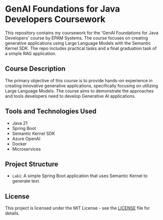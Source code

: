 # GenAI Foundations for Java Developers Coursework

This repository contains my coursework for the 'GenAI Foundations for Java Developers' course by EPAM Systems. The course focuses on creating generative applications using Large Language Models with the Semantic Kernel SDK. The repo includes practical tasks and a final graduation task of a simple RAG application.

## Course Description

The primary objective of this course is to provide hands-on experience in creating innovative generative applications, specifically focusing on utilizing Large Language Models. The course aims to demonstrate the approaches and tools developers need to develop Generative AI applications.

## Tools and Technologies Used

- Java 21
- Spring Boot
- Semantic Kernel SDK
- Azure OpenAI
- Docker
- Microservices

## Project Structure

- `Lab1`: A simple Spring Boot application that uses Semantic Kernel to generate text.

## License

This project is licensed under the MIT License - see the [LICENSE](LICENSE) file for details.
